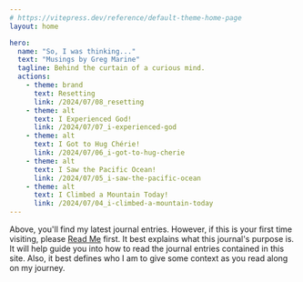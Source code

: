 ```yaml
---
# https://vitepress.dev/reference/default-theme-home-page
layout: home

hero:
  name: "So, I was thinking..."
  text: "Musings by Greg Marine"
  tagline: Behind the curtain of a curious mind.
  actions:
    - theme: brand
      text: Resetting
      link: /2024/07/08_resetting
    - theme: alt
      text: I Experienced God!
      link: /2024/07/07_i-experienced-god
    - theme: alt
      text: I Got to Hug Chérie!
      link: /2024/07/06_i-got-to-hug-cherie
    - theme: alt
      text: I Saw the Pacific Ocean!
      link: /2024/07/05_i-saw-the-pacific-ocean
    - theme: alt
      text: I Climbed a Mountain Today!
      link: /2024/07/04_i-climbed-a-mountain-today
---
```


Above, you'll find my latest journal entries. However, if this is your first time visiting, please [Read Me](read-me) first. It best explains what this journal's purpose is. It will help guide you into how to read the journal entries contained in this site. Also, it best defines who I am to give some context as you read along on my journey.